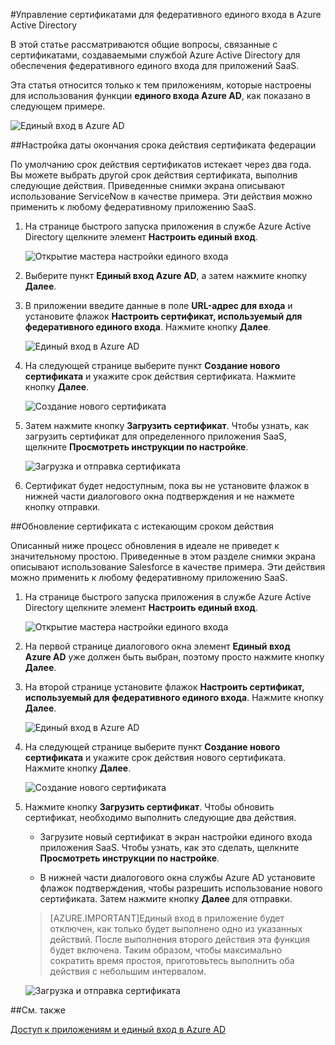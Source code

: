 <properties
	pageTitle="Управление сертификатами федерации в Azure AD | Microsoft Azure"
	description="Узнайте, как настроить срок действия сертификатов федерации, а также обновлять сертификаты с истекающим сроком действия."
	services="active-directory"
	documentationCenter=""
	authors="liviodlc"
	manager="terrylan"
	editor=""/>

<tags
	ms.service="active-directory"
	ms.workload="identity"
	ms.tgt_pltfrm="na"
	ms.devlang="na"
	ms.topic="article"
	ms.date="07/01/2015"
	ms.author="liviodlc"/>

#Управление сертификатами для федеративного единого входа в Azure Active Directory

В этой статье рассматриваются общие вопросы, связанные с сертификатами, создаваемыми службой Azure Active Directory для обеспечения федеративного единого входа для приложений SaaS.

Эта статья относится только к тем приложениям, которые настроены для использования функции **единого входа Azure AD**, как показано в следующем примере.

![Единый вход в Azure AD](./media/active-directory-sso-certs/fed-sso.PNG)

##Настройка даты окончания срока действия сертификата федерации

По умолчанию срок действия сертификатов истекает через два года. Вы можете выбрать другой срок действия сертификата, выполнив следующие действия. Приведенные снимки экрана описывают использование ServiceNow в качестве примера. Эти действия можно применить к любому федеративному приложению SaaS.

1. На странице быстрого запуска приложения в службе Azure Active Directory щелкните элемент **Настроить единый вход**.

	![Открытие мастера настройки единого входа](./media/active-directory-sso-certs/config-sso.png)

2. Выберите пункт **Единый вход Azure AD**, а затем нажмите кнопку **Далее**.

3. В приложении введите данные в поле **URL-адрес для входа** и установите флажок **Настроить сертификат, используемый для федеративного единого входа**. Нажмите кнопку **Далее**.

	![Единый вход в Azure AD](./media/active-directory-sso-certs/new-app-config-sso.PNG)

4. На следующей странице выберите пункт **Создание нового сертификата** и укажите срок действия сертификата. Нажмите кнопку **Далее**.

	![Создание нового сертификата](./media/active-directory-sso-certs/new-app-config-cert.PNG)

5. Затем нажмите кнопку **Загрузить сертификат**. Чтобы узнать, как загрузить сертификат для определенного приложения SaaS, щелкните **Просмотреть инструкции по настройке**.

	![Загрузка и отправка сертификата](./media/active-directory-sso-certs/new-app-config-app.PNG)

6. Сертификат будет недоступным, пока вы не установите флажок в нижней части диалогового окна подтверждения и не нажмете кнопку отправки.

##Обновление сертификата с истекающим сроком действия

Описанный ниже процесс обновления в идеале не приведет к значительному простою. Приведенные в этом разделе снимки экрана описывают использование Salesforce в качестве примера. Эти действия можно применить к любому федеративному приложению SaaS.

1. На странице быстрого запуска приложения в службе Azure Active Directory щелкните элемент **Настроить единый вход**.

	![Открытие мастера настройки единого входа](./media/active-directory-sso-certs/renew-sso-button.PNG)

2. На первой странице диалогового окна элемент **Единый вход Azure AD** уже должен быть выбран, поэтому просто нажмите кнопку **Далее**.

3. На второй странице установите флажок **Настроить сертификат, используемый для федеративного единого входа**. Нажмите кнопку **Далее**.

	![Единый вход в Azure AD](./media/active-directory-sso-certs/renew-config-sso.PNG)

4. На следующей странице выберите пункт **Создание нового сертификата** и укажите срок действия нового сертификата. Нажмите кнопку **Далее**.

	![Создание нового сертификата](./media/active-directory-sso-certs/new-app-config-cert.PNG)

5. Нажмите кнопку **Загрузить сертификат**. Чтобы обновить сертификат, необходимо выполнить следующие два действия.

	- Загрузите новый сертификат в экран настройки единого входа приложения SaaS. Чтобы узнать, как это сделать, щелкните **Просмотреть инструкции по настройке**.

	- В нижней части диалогового окна службы Azure AD установите флажок подтверждения, чтобы разрешить использование нового сертификата. Затем нажмите кнопку **Далее** для отправки.

	> [AZURE.IMPORTANT]Единый вход в приложение будет отключен, как только будет выполнено одно из указанных действий. После выполнения второго действия эта функция будет включена. Таким образом, чтобы максимально сократить время простоя, приготовьтесь выполнить оба действия с небольшим интервалом.

	![Загрузка и отправка сертификата](./media/active-directory-sso-certs/renew-config-app.PNG)

##См. также

[Доступ к приложениям и единый вход в Azure AD](active-directory-appssoaccess-whatis.md)

<!---HONumber=August15_HO6-->
